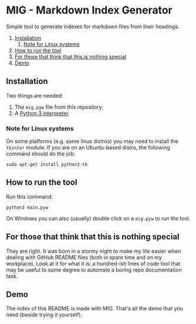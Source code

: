 # MIG - Markdown Index Generator

Simple tool to generate indexes for markdown files from their headings.

1. [Installation](#installation)
    1. [Note for Linux systems](#note-for-linux-systems)
2. [How to run the tool](#how-to-run-the-tool)
3. [For those that think that this is nothing special](#for-those-that-think-that-this-is-nothing-special)
4. [Demo](#demo)


## Installation
Two things are needed:
1. The ```mig.pyw``` file from this repository;
2. A [Python 3 interpreter](https://www.python.org/).

### Note for Linux systems
On some platforms (e.g. some linux distros) you may need to install the ```tkinter``` module.
If you are on an Ubuntu-based distro, the following command should do the job:
```
sudo apt-get install python3-tk
```

## How to run the tool
Run this command:
```
python3 main.pyw
```
On Windows you can also (usually) double click on a ```mig.pyw``` to run the tool.

## For those that think that this is nothing special
They are right. It was born in a stormy night to make my life easier when dealing with GitHub README files (both in spare time and on my workplace).
Look at it for what it is: a hundred-ish lines of code tool that may be useful to some degree to automate a boring repo documentation task.

## Demo
The index of this README is made with MIG. That's all the demo that you need (beside trying it yourself).
